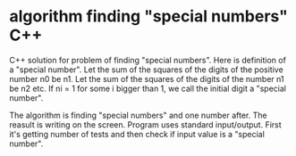 # algorithm finding "special numbers" C++

C++ solution for problem of finding "special numbers". Here is definition of a "special number".
Let the sum of the squares of the digits of the positive number n0 be n1.
Let the sum of the squares of the digits of the number n1 be n2 etc. If ni = 1 for some i bigger than 1, we call the initial digit a "special number".

The algorithm is finding "special numbers" and one number after. The reasult is writing on the screen.
Program uses standard input/output. First it's getting number of tests and then check if input value is a "special number".
